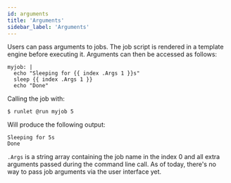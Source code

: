 ```yaml
---
id: arguments
title: 'Arguments'
sidebar_label: 'Arguments'
---
```


Users can pass arguments to jobs. The job script is rendered in a template engine before executing it. Arguments can then be accessed as follows:

```shell
myjob: |
  echo "Sleeping for {{ index .Args 1 }}s"
  sleep {{ index .Args 1 }}
  echo "Done"
```

Calling the job with:

```shell
$ runlet @run myjob 5
```

Will produce the following output:

```shell
Sleeping for 5s
Done
```

`.Args` is a string array containing the job name in the index 0 and all extra arguments passed during the command line call. As of today, there's no way to pass job arguments via the user interface yet.
